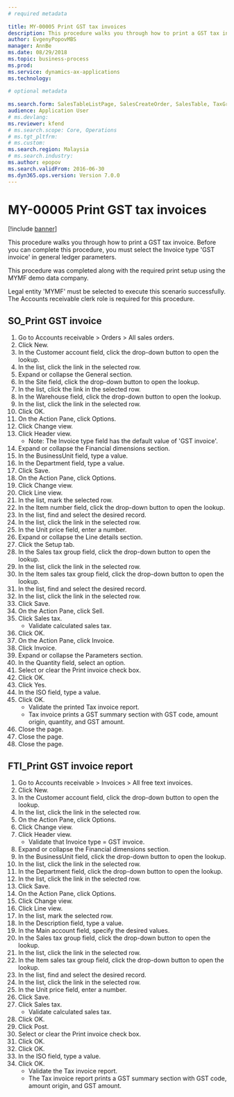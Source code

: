 ```yaml
--- 
# required metadata 
 
title: MY-00005 Print GST tax invoices
description: This procedure walks you through how to print a GST tax invoice. 
author: EvgenyPopovMBS
manager: AnnBe 
ms.date: 08/29/2018
ms.topic: business-process 
ms.prod:  
ms.service: dynamics-ax-applications 
ms.technology:  
 
# optional metadata 
 
ms.search.form: SalesTableListPage, SalesCreateOrder, SalesTable, TaxGroupLookup, TaxTmpWorkTrans, SalesEditLines,  SrsReportViewerForm, CustFreeInvoice, CustTableLookup, DimensionLookup, CustPostInvoiceJob, SRSPrintDestinationSettingsForm   
audience: Application User 
# ms.devlang:  
ms.reviewer: kfend
# ms.search.scope: Core, Operations 
# ms.tgt_pltfrm:  
# ms.custom:  
ms.search.region: Malaysia
# ms.search.industry: 
ms.author: epopov
ms.search.validFrom: 2016-06-30 
ms.dyn365.ops.version: Version 7.0.0 
---
```

# MY-00005 Print GST tax invoices

[!include [banner](../../includes/banner.md)]

This procedure walks you through how to print a GST tax invoice. Before you can complete this procedure, you must select the Invoice type 'GST invoice' in general ledger parameters.

This procedure was completed along with the required print setup using the MYMF demo data company.



Legal entity 'MYMF' must be selected to execute this scenario successfully. The Accounts receivable clerk role is required for this procedure.


## SO_Print GST invoice
1. Go to Accounts receivable > Orders > All sales orders.
2. Click New.
3. In the Customer account field, click the drop-down button to open the lookup.
4. In the list, click the link in the selected row.
5. Expand or collapse the General section.
6. In the Site field, click the drop-down button to open the lookup.
7. In the list, click the link in the selected row.
8. In the Warehouse field, click the drop-down button to open the lookup.
9. In the list, click the link in the selected row.
10. Click OK.
11. On the Action Pane, click Options.
12. Click Change view.
13. Click Header view.
    * Note: The Invoice type field has the default value of 'GST invoice'.  
14. Expand or collapse the Financial dimensions section.
15. In the BusinessUnit field, type a value.
16. In the Department field, type a value.
17. Click Save.
18. On the Action Pane, click Options.
19. Click Change view.
20. Click Line view.
21. In the list, mark the selected row.
22. In the Item number field, click the drop-down button to open the lookup.
23. In the list, find and select the desired record.
24. In the list, click the link in the selected row.
25. In the Unit price field, enter a number.
26. Expand or collapse the Line details section.
27. Click the Setup tab.
28. In the Sales tax group field, click the drop-down button to open the lookup.
29. In the list, click the link in the selected row.
30. In the Item sales tax group field, click the drop-down button to open the lookup.
31. In the list, find and select the desired record.
32. In the list, click the link in the selected row.
33. Click Save.
34. On the Action Pane, click Sell.
35. Click Sales tax.
    * Validate calculated sales tax.  
36. Click OK.
37. On the Action Pane, click Invoice.
38. Click Invoice.
39. Expand or collapse the Parameters section.
40. In the Quantity field, select an option.
41. Select or clear the Print invoice check box.
42. Click OK.
43. Click Yes.
44. In the ISO field, type a value.
45. Click OK.
    * Validate the printed Tax invoice report.  
    * Tax invoice prints a GST summary section with GST code, amount origin, quantity, and GST amount.    
46. Close the page.
47. Close the page.
48. Close the page.

## FTI_Print GST invoice report
1. Go to Accounts receivable > Invoices > All free text invoices.
2. Click New.
3. In the Customer account field, click the drop-down button to open the lookup.
4. In the list, click the link in the selected row.
5. On the Action Pane, click Options.
6. Click Change view.
7. Click Header view.
    * Validate that Invoice type = GST invoice.  
8. Expand or collapse the Financial dimensions section.
9. In the BusinessUnit field, click the drop-down button to open the lookup.
10. In the list, click the link in the selected row.
11. In the Department field, click the drop-down button to open the lookup.
12. In the list, click the link in the selected row.
13. Click Save.
14. On the Action Pane, click Options.
15. Click Change view.
16. Click Line view.
17. In the list, mark the selected row.
18. In the Description field, type a value.
19. In the Main account field, specify the desired values.
20. In the Sales tax group field, click the drop-down button to open the lookup.
21. In the list, click the link in the selected row.
22. In the Item sales tax group field, click the drop-down button to open the lookup.
23. In the list, find and select the desired record.
24. In the list, click the link in the selected row.
25. In the Unit price field, enter a number.
26. Click Save.
27. Click Sales tax.
    * Validate calculated sales tax.  
28. Click OK.
29. Click Post.
30. Select or clear the Print invoice check box.
31. Click OK.
32. Click OK.
33. In the ISO field, type a value.
34. Click OK.
    * Validate the Tax invoice report.  
    * The Tax invoice report prints a GST summary section with GST code, amount origin, and GST amount.    

